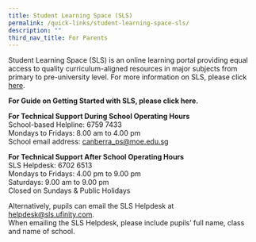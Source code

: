 ```yaml
---
title: Student Learning Space (SLS)
permalink: /quick-links/student-learning-space-sls/
description: ""
third_nav_title: For Parents
---
```

Student Learning Space (SLS) is an online learning portal providing equal access to quality curriculum-aligned resources in major subjects from primary to pre-university level. For more information on SLS, please click [here](https://www.moe.gov.sg/education-in-sg/student-learning-space).<br>

**For Guide on Getting Started with SLS, please click here.**<br>

**For Technical Support During School Operating Hours**<br>
School-based Helpline: 6759 7433 <br>
Mondays to Fridays: 8.00 am to 4.00 pm<br>
School email address: canberra_ps@moe.edu.sg<br>

**For Technical Support After School Operating Hours**<br>
SLS Helpdesk: 6702 6513<br>
Mondays to Fridays: 4.00 pm to 9.00 pm<br>
Saturdays: 9.00 am to 9.00 pm<br>
Closed on Sundays & Public Holidays<br>

Alternatively, pupils can email the SLS Helpdesk at helpdesk@sls.ufinity.com.<br>
When emailing the SLS Helpdesk, please include pupils’ full name, class and name of school.
